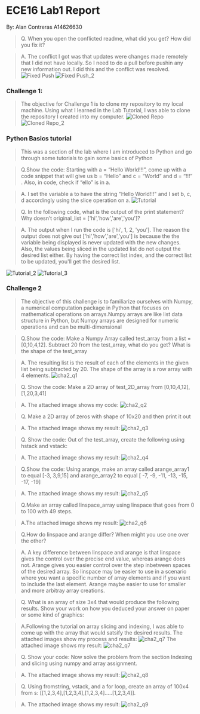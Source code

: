 # ECE16 Lab1 Report
By: Alan Contreras A14626630

>Q. When you open the conflicted readme, what did you get? How did you fix it?

>A. The conflict I got was that updates were changes made remotely that
>I did not have locally. So I need to do a pull before pushin any new
>information out. I did this and the conflict was resolved.
![Fixed Push](Captures/LAB1/FixMe_Pull.jpg)
![Fixed Push_2](Captures/LAB1/FixMe_Pull2.jpg)
### Challenge 1:

>The objective for Challenge 1 is to clone my repository to my local
>machine. Using what I learned in the Lab Tutorial, I was able to clone
>the repository I created into my computer.
![Cloned Repo](Captures/LAB1/New_repo.jpg)
![Cloned Repo_2](Captures/LAB1/ezgif.com-crop.gif)

### Python Basics tutorial

>This was a section of the lab where I am introduced to Python and go through some tutorials to gain some basics of Python

>Q.Show the code: Starting with a = “Hello World!!!”, come up with a code snippet that will give us b = “Hello” and c = “World” and d = “!!!” . Also, in code, check if “ello” is in a. 

>A. I set the variable a to have the string "Hello World!!!" and I set 
>b, c, d accordingly using the slice operation on a. 
![Tutorial](Captures/LAB1/PBT1.jpg)

>Q. In the following code, what is the output of the print statement? Why doesn’t original_list = ['hi','how','are','you']?

>A. The output when I run the code is ['hi', 1, 2, 'you']. The reason the
>output does not give out ['hi','how','are','you'] is because the the
>variable being displayed is never updated with the new changes. Also, the
>values being sliced in the updated list do not output the desired list
>either. By having the correct list index, and the correct list to be 
>updated, you'll get the desired list. 


![Tutorial_2](Captures/LAB1/PBT2.jpg)
![Tutorial_3](Captures/LAB1/PBT2_2.jpg)

### Challenge 2
>The objective of this challenge is to familiarize ourselves with Numpy,
>a numerical computation package in Python that focuses on mathematical
>operations on arrays.Numpy arrays are like list data structure in Python,
>but Numpy arrays are designed for numeric operations and can be
>multi-dimensional

>Q.Show the code: Make a Numpy Array called test_array from a 
>list = [0,10,4,12]. Subtract 20 from the test_array, what do you get?
>What is the shape of the test_array

>A. The resulting list is the result of each of the elements in the given
>list being subtracted by 20. The shape of the array is a row array with
>4 elements. 
![cha2_q1](Captures/LAB1/ch2_q1.png)

>Q. Show the code: Make a 2D array of test_2D_array from [0,10,4,12],[1,20,3,41]

>A. The attached image shows my code:
![cha2_q2](Captures/LAB1/ch2_q2.png)

>Q. Make a 2D array of zeros with shape of 10x20 and then print it out

>A. The attached image shows my result:
![cha2_q3](Captures/LAB1/ch2_q3.png)


>Q. Show the code: Out of the test_array, create the following using hstack and vstack: 

>A. The attached image shows my result:
![cha2_q4](Captures/LAB1/ch2_q4.png)


>Q.Show the code: Using arange, make an array called arange_array1 to equal [-3, 3,9,15] and arange_array2 to equal [ -7,  -9, -11, -13, -15, -17, -19]

>A. The attached image shows my result:
![cha2_q5](Captures/LAB1/ch2_q5.png)


>Q.Make an array called linspace_array using linspace that goes from 0 to 100 with 49 steps. 

>A.The attached image shows my result:
![cha2_q6](Captures/LAB1/ch2_q6.png)


>Q.How do linspace and arange differ? When might you use one over the other?

>A. A key difference between linspace and arange is that linspace gives
>the control over the precise end value, whereas arange does not. Arange
>gives you easier control over the step inbetween spaces of the desired
>array. So linspace may be easier to use in a scenario where you want 
>a specific number of array elements and if you want to include the last 
>element. Arange maybe easier to use for smaller and more arbitray array
>creations.

>Q. What is an array of size 3x4 that would produce the following results.
>Show your work on how you deduced your answer on paper or some kind of
>graphics:

>A.Following the tutorial on array slicing and indexing, I was able to 
>come up with the array that would satsify the desired results. 
>The attached images show my process and results:
![cha2_q7](Captures/LAB1/ch2qslice.jpg)
>The attached image shows my result:
![cha2_q7](Captures/LAB1/ch2_q7.png)


>Q. Show your code: Now solve the problem from the section Indexing and
>slicing using numpy and array assignment.

>A. The attached image shows my result:
>![cha2_q8](Captures/LAB1/ch2_q8.png)


>Q. Using fromstring, vstack, and a for loop, create an array of 100x4 from s: [[1,2,3,4],[1,2,3,4],[1,2,3,4]…..[1,2,3,4]]. 

>A. The attached image shows my result:
>![cha2_q9](Captures/LAB1/ch2_q9.png)
